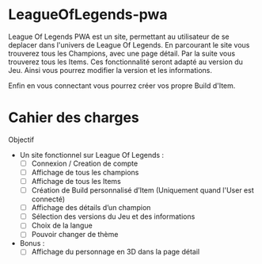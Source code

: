 # LeagueOfLegends-pwa

League Of Legends PWA est un site, permettant au utilisateur de se deplacer dans l'univers de League Of Legends.
En parcourant le site vous trouverez tous les Champions, avec une page détail. Par la suite vous trouverez tous les Items.
Ces fonctionnalité seront adapté au version du Jeu. Ainsi vous pourrez modifier la version et les informations.

Enfin en vous connectant vous pourrez créer vos propre Build d'Item.





# Cahier des charges


Objectif

* Un site fonctionnel sur League Of Legends :
    - [ ]  Connexion / Creation de compte
    - [ ]	Affichage de tous les champions
    - [ ]	Affichage de tous les Items
    - [ ]	Création de Build personnalisé d’Item (Uniquement quand l'User est connecté)
    - [ ]	Affichage des détails d’un champion
    - [ ]	Sélection des versions du Jeu et des informations
    - [ ]	Choix de la langue
    - [ ]	Pouvoir changer de thème

* Bonus : 
    - [ ]	Affichage du personnage en 3D dans la page détail